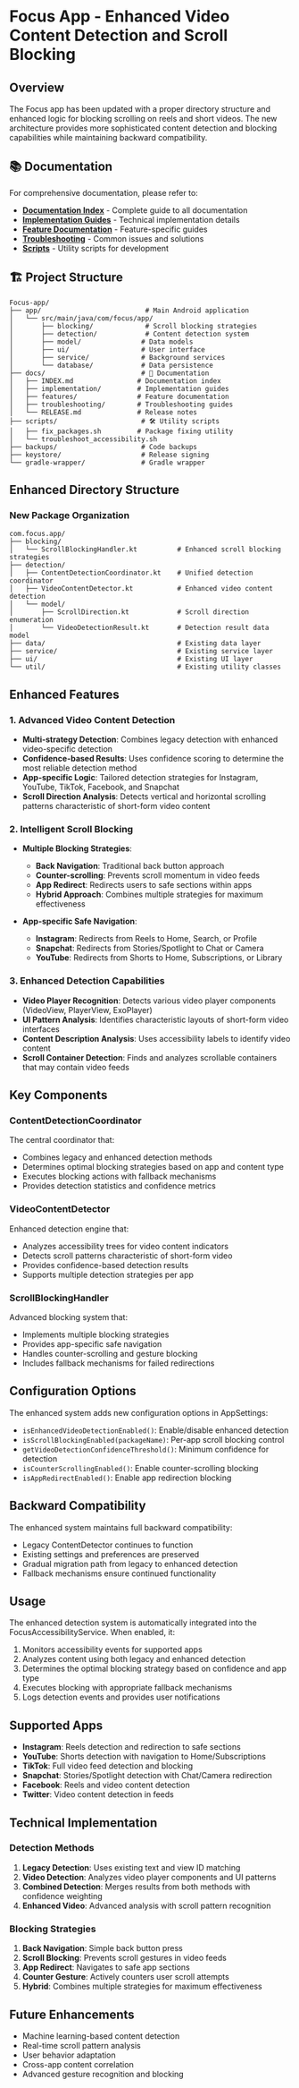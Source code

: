 # Focus App - Enhanced Video Content Detection and Scroll Blocking

## Overview

The Focus app has been updated with a proper directory structure and enhanced logic for blocking scrolling on reels and short videos. The new architecture provides more sophisticated content detection and blocking capabilities while maintaining backward compatibility.

## 📚 Documentation

For comprehensive documentation, please refer to:
- **[Documentation Index](docs/INDEX.md)** - Complete guide to all documentation
- **[Implementation Guides](docs/implementation/)** - Technical implementation details
- **[Feature Documentation](docs/features/)** - Feature-specific guides
- **[Troubleshooting](docs/troubleshooting/)** - Common issues and solutions
- **[Scripts](scripts/)** - Utility scripts for development

## 🏗️ Project Structure

```
Focus-app/
├── app/                          # Main Android application
│   └── src/main/java/com/focus/app/
│       ├── blocking/             # Scroll blocking strategies
│       ├── detection/            # Content detection system
│       ├── model/               # Data models
│       ├── ui/                  # User interface
│       ├── service/             # Background services
│       └── database/            # Data persistence
├── docs/                        # 📖 Documentation
│   ├── INDEX.md                # Documentation index
│   ├── implementation/         # Implementation guides
│   ├── features/               # Feature documentation
│   ├── troubleshooting/        # Troubleshooting guides
│   └── RELEASE.md              # Release notes
├── scripts/                     # 🛠️ Utility scripts
│   ├── fix_packages.sh         # Package fixing utility
│   └── troubleshoot_accessibility.sh
├── backups/                     # Code backups
├── keystore/                    # Release signing
└── gradle-wrapper/              # Gradle wrapper
```

## Enhanced Directory Structure

### New Package Organization

```
com.focus.app/
├── blocking/
│   └── ScrollBlockingHandler.kt          # Enhanced scroll blocking strategies
├── detection/
│   ├── ContentDetectionCoordinator.kt    # Unified detection coordinator
│   ├── VideoContentDetector.kt           # Enhanced video content detection
│   └── model/
│       ├── ScrollDirection.kt            # Scroll direction enumeration
│       └── VideoDetectionResult.kt       # Detection result data model
├── data/                                 # Existing data layer
├── service/                              # Existing service layer
├── ui/                                   # Existing UI layer
└── util/                                 # Existing utility classes
```

## Enhanced Features

### 1. Advanced Video Content Detection

- **Multi-strategy Detection**: Combines legacy detection with enhanced video-specific detection
- **Confidence-based Results**: Uses confidence scoring to determine the most reliable detection method
- **App-specific Logic**: Tailored detection strategies for Instagram, YouTube, TikTok, Facebook, and Snapchat
- **Scroll Direction Analysis**: Detects vertical and horizontal scrolling patterns characteristic of short-form video content

### 2. Intelligent Scroll Blocking

- **Multiple Blocking Strategies**:
  - **Back Navigation**: Traditional back button approach
  - **Counter-scrolling**: Prevents scroll momentum in video feeds
  - **App Redirect**: Redirects users to safe sections within apps
  - **Hybrid Approach**: Combines multiple strategies for maximum effectiveness

- **App-specific Safe Navigation**:
  - **Instagram**: Redirects from Reels to Home, Search, or Profile
  - **Snapchat**: Redirects from Stories/Spotlight to Chat or Camera
  - **YouTube**: Redirects from Shorts to Home, Subscriptions, or Library

### 3. Enhanced Detection Capabilities

- **Video Player Recognition**: Detects various video player components (VideoView, PlayerView, ExoPlayer)
- **UI Pattern Analysis**: Identifies characteristic layouts of short-form video interfaces
- **Content Description Analysis**: Uses accessibility labels to identify video content
- **Scroll Container Detection**: Finds and analyzes scrollable containers that may contain video feeds

## Key Components

### ContentDetectionCoordinator

The central coordinator that:
- Combines legacy and enhanced detection methods
- Determines optimal blocking strategies based on app and content type
- Executes blocking actions with fallback mechanisms
- Provides detection statistics and confidence metrics

### VideoContentDetector

Enhanced detection engine that:
- Analyzes accessibility trees for video content indicators
- Detects scroll patterns characteristic of short-form video
- Provides confidence-based detection results
- Supports multiple detection strategies per app

### ScrollBlockingHandler

Advanced blocking system that:
- Implements multiple blocking strategies
- Provides app-specific safe navigation
- Handles counter-scrolling and gesture blocking
- Includes fallback mechanisms for failed redirections

## Configuration Options

The enhanced system adds new configuration options in AppSettings:

- `isEnhancedVideoDetectionEnabled()`: Enable/disable enhanced detection
- `isScrollBlockingEnabled(packageName)`: Per-app scroll blocking control
- `getVideoDetectionConfidenceThreshold()`: Minimum confidence for detection
- `isCounterScrollingEnabled()`: Enable counter-scrolling blocking
- `isAppRedirectEnabled()`: Enable app redirection blocking

## Backward Compatibility

The enhanced system maintains full backward compatibility:
- Legacy ContentDetector continues to function
- Existing settings and preferences are preserved
- Gradual migration path from legacy to enhanced detection
- Fallback mechanisms ensure continued functionality

## Usage

The enhanced detection system is automatically integrated into the FocusAccessibilityService. When enabled, it:

1. Monitors accessibility events for supported apps
2. Analyzes content using both legacy and enhanced detection
3. Determines the optimal blocking strategy based on confidence and app type
4. Executes blocking with appropriate fallback mechanisms
5. Logs detection events and provides user notifications

## Supported Apps

- **Instagram**: Reels detection and redirection to safe sections
- **YouTube**: Shorts detection with navigation to Home/Subscriptions
- **TikTok**: Full video feed detection and blocking
- **Snapchat**: Stories/Spotlight detection with Chat/Camera redirection
- **Facebook**: Reels and video content detection
- **Twitter**: Video content detection in feeds

## Technical Implementation

### Detection Methods

1. **Legacy Detection**: Uses existing text and view ID matching
2. **Video Detection**: Analyzes video player components and UI patterns
3. **Combined Detection**: Merges results from both methods with confidence weighting
4. **Enhanced Video**: Advanced analysis with scroll pattern recognition

### Blocking Strategies

1. **Back Navigation**: Simple back button press
2. **Scroll Blocking**: Prevents scroll gestures in video feeds
3. **App Redirect**: Navigates to safe app sections
4. **Counter Gesture**: Actively counters user scroll attempts
5. **Hybrid**: Combines multiple strategies for maximum effectiveness

## Future Enhancements

- Machine learning-based content detection
- Real-time scroll pattern analysis
- User behavior adaptation
- Cross-app content correlation
- Advanced gesture recognition and blocking